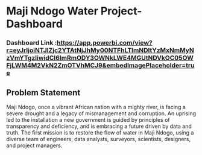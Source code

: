 # Maji Ndogo Water Project-Dashboard

### Dashboard Link :https://app.powerbi.com/view?r=eyJrIjoiNTJlZjc2YTAtNjJhMy00NTFhLTlmNDItYzMxNmMyNzVmYTgzIiwidCI6ImRmODY3OWNkLWE4MGUtNDVkOC05OWFjLWM4M2VkN2ZmOTVhMCJ9&embedImagePlaceholder=true

## Problem Statement

Maji Ndogo, once a vibrant African nation with a mighty river, is facing a severe drought and a legacy of mismanagement and corruption. An uprising led to the installation a new government is guided by principles of transparency and deficiency, and is embracing a future driven by data and truth. The first mission is to restore the flow of water in Maji Ndogo, using a diverse team of engineers, data analysts, surveyors, scientists, designers, and project managers.


